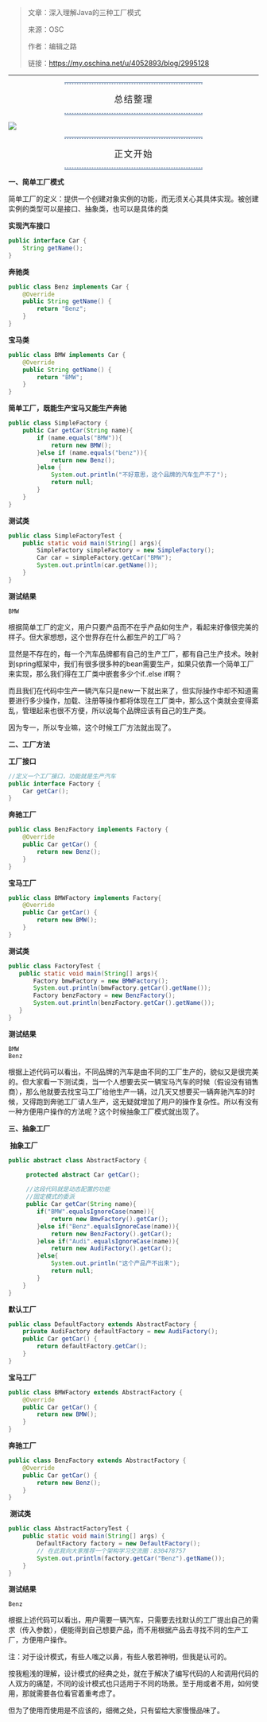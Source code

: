 >文章：深入理解Java的三种工厂模式
>
>来源：OSC
>
>作者：编辑之路
>
>链接：https://my.oschina.net/u/4052893/blog/2995128

------

<div style="margin-right: 10px;margin-left: 10px;display: flex;justify-content: center;align-items: center;">
  <div style="padding-top: 2px;padding-bottom: 2px;border-top: 1px solid rgb(31, 73, 125);border-bottom: 1px solid rgb(31, 73, 125);">
    <div style="padding: 2px 100px;border-top: 1px dashed rgb(31, 73, 125);border-bottom: 1px dashed rgb(31, 73, 125);">
      <p style="letter-spacing: 1.5px;">
        <span style="font-size: 18px;">
          总结整理
        </span>
        </span>
      </p>
    </div>
  </div>
</div>

![](%E5%B7%A5%E5%8E%82%E6%A8%A1%E5%BC%8F.jpg)

<div style="margin-right: 10px;margin-left: 10px;display: flex;justify-content: center;align-items: center;">
  <div style="padding-top: 2px;padding-bottom: 2px;border-top: 1px solid rgb(31, 73, 125);border-bottom: 1px solid rgb(31, 73, 125);">
    <div style="padding: 2px 100px;border-top: 1px dashed rgb(31, 73, 125);border-bottom: 1px dashed rgb(31, 73, 125);">
      <p style="letter-spacing: 1.5px;">
        <span style="font-size: 18px;">
          正文开始
        </span>
        </span>
      </p>
    </div>
  </div>
</div>

**一、简单工厂模式**

简单工厂的定义：提供一个创建对象实例的功能，而无须关心其具体实现。被创建实例的类型可以是接口、抽象类，也可以是具体的类

**实现汽车接口**
```java
public interface Car {
    String getName();
}
```

**奔驰类**
```java
public class Benz implements Car {
    @Override
    public String getName() {
        return "Benz";
    }
}
```

**宝马类**
```java
public class BMW implements Car {
    @Override
    public String getName() {
        return "BMW";
    }
}
```

**简单工厂，既能生产宝马又能生产奔驰**

```java
public class SimpleFactory {
    public Car getCar(String name){
        if (name.equals("BMW")){
            return new BMW();
        }else if (name.equals("benz")){
            return new Benz();
        }else {
            System.out.println("不好意思，这个品牌的汽车生产不了");
            return null;
        }
    }
}
```

**测试类**

```java
public class SimpleFactoryTest {
    public static void main(String[] args){
        SimpleFactory simpleFactory = new SimpleFactory();
        Car car = simpleFactory.getCar("BMW");
        System.out.println(car.getName());
    }
}
```

**测试结果**

```
BMW
```

根据简单工厂的定义，用户只要产品而不在乎产品如何生产，看起来好像很完美的样子。但大家想想，这个世界存在什么都生产的工厂吗？

显然是不存在的，每一个汽车品牌都有自己的生产工厂，都有自己生产技术。映射到spring框架中，我们有很多很多种的bean需要生产，如果只依靠一个简单工厂来实现，那么我们得在工厂类中嵌套多少个if..else if啊？

而且我们在代码中生产一辆汽车只是new一下就出来了，但实际操作中却不知道需要进行多少操作，加载、注册等操作都将体现在工厂类中，那么这个类就会变得紊乱，管理起来也很不方便，所以说每个品牌应该有自己的生产类。

因为专一，所以专业嘛，这个时候工厂方法就出现了。

**二、工厂方法**

**工厂接口**
```java
//定义一个工厂接口，功能就是生产汽车
public interface Factory {
    Car getCar();
}
```

**奔驰工厂**

```java
public class BenzFactory implements Factory {
    @Override
    public Car getCar() {
        return new Benz();
    }
}
```

**宝马工厂**

```java
public class BMWFactory implements Factory{
    @Override
    public Car getCar() {
        return new BMW();
    }
}
```

**测试类**

```java
public class FactoryTest {
   public static void main(String[] args){
       Factory bmwFactory = new BMWFactory();
       System.out.println(bmwFactory.getCar().getName());
       Factory benzFactory = new BenzFactory();
       System.out.println(benzFactory.getCar().getName());
   }
}
```

**测试结果**

```
BMW
Benz
```

根据上述代码可以看出，不同品牌的汽车是由不同的工厂生产的，貌似又是很完美的。但大家看一下测试类，当一个人想要去买一辆宝马汽车的时候（假设没有销售商），那么他就要去找宝马工厂给他生产一辆，过几天又想要买一辆奔驰汽车的时候，又得跑到奔驰工厂请人生产，这无疑就增加了用户的操作复杂性。所以有没有一种方便用户操作的方法呢？这个时候抽象工厂模式就出现了。

**三、抽象工厂**

**&nbsp;抽象工厂**

```java
public abstract class AbstractFactory {

     protected abstract Car getCar();
    
     //这段代码就是动态配置的功能
     //固定模式的委派
     public Car getCar(String name){
        if("BMW".equalsIgnoreCase(name)){
            return new BmwFactory().getCar();
        }else if("Benz".equalsIgnoreCase(name)){
            return new BenzFactory().getCar();
        }else if("Audi".equalsIgnoreCase(name)){
            return new AudiFactory().getCar();
        }else{
            System.out.println("这个产品产不出来");
            return null;
        }
    }
}
```

**默认工厂**

```java
public class DefaultFactory extends AbstractFactory {
    private AudiFactory defaultFactory = new AudiFactory();
    public Car getCar() {
        return defaultFactory.getCar();
    }
}
```

**宝马工厂**

```java
public class BMWFactory extends AbstractFactory {
    @Override
    public Car getCar() {
        return new BMW();
    }
}
```

**奔驰工厂**

```java
public class BenzFactory extends AbstractFactory {
    @Override
    public Car getCar() {
        return new Benz();
    }
}
```

**&nbsp;测试类**

```java
public class AbstractFactoryTest {
    public static void main(String[] args) {        
        DefaultFactory factory = new DefaultFactory();  
        // 在此我向大家推荐一个架构学习交流圈：830478757
        System.out.println(factory.getCar("Benz").getName());            
    }
}
```

**测试结果**
```
Benz
```

根据上述代码可以看出，用户需要一辆汽车，只需要去找默认的工厂提出自己的需求（传入参数），便能得到自己想要产品，而不用根据产品去寻找不同的生产工厂，方便用户操作。

注：对于设计模式，有些人嗤之以鼻，有些人敬若神明，但我是认可的。

按我粗浅的理解，设计模式的经典之处，就在于解决了编写代码的人和调用代码的人双方的痛楚，不同的设计模式也只适用于不同的场景。至于用或者不用，如何使用，那就需要各位看官着重考虑了。

但为了使用而使用是不应该的，细微之处，只有留给大家慢慢品味了。




